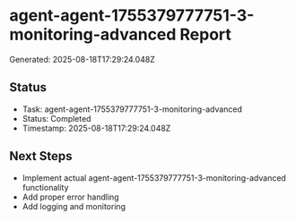 # agent-agent-1755379777751-3-monitoring-advanced Report

Generated: 2025-08-18T17:29:24.048Z

## Status
- Task: agent-agent-1755379777751-3-monitoring-advanced
- Status: Completed
- Timestamp: 2025-08-18T17:29:24.048Z

## Next Steps
- Implement actual agent-agent-1755379777751-3-monitoring-advanced functionality
- Add proper error handling
- Add logging and monitoring
